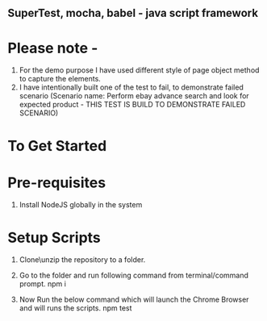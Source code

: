 ## SuperTest, mocha, babel - java script framework

# Please note -
1. For the demo purpose I have used different style of page object method to capture the elements.
2. I have intentionally built one of the test to fail, to demonstrate failed scenario (Scenario name: Perform ebay advance search and look for expected product - THIS TEST IS BUILD TO DEMONSTRATE FAILED SCENARIO)

# To Get Started

# Pre-requisites
1. Install NodeJS globally in the system

# Setup Scripts
1. Clone\unzip the repository to a folder.

2. Go to the folder and run following command from terminal/command prompt.
npm i 

3. Now Run the below command which will launch the Chrome Browser and will runs the scripts.
npm test